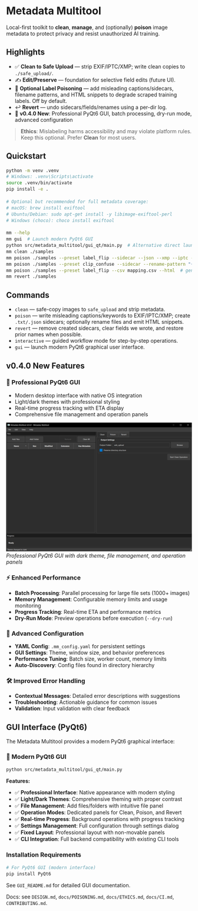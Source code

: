 # Metadata Multitool

Local-first toolkit to **clean**, **manage**, and (optionally) **poison** image metadata to protect privacy and resist unauthorized AI training.

## Highlights
- ✅ **Clean to Safe Upload** — strip EXIF/IPTC/XMP; write clean copies to `./safe_upload/`.
- ✍️ **Edit/Preserve** — foundation for selective field edits (future UI).
- 🧪 **Optional Label Poisoning** — add misleading captions/sidecars, filename patterns, and HTML snippets to degrade scraped training labels. Off by default.
- ↩️ **Revert** — undo sidecars/fields/renames using a per-dir log.
- 🚀 **v0.4.0 New**: Professional PyQt6 GUI, batch processing, dry-run mode, advanced configuration

> **Ethics**: Mislabeling harms accessibility and may violate platform rules. Keep this optional. Prefer **Clean** for most users.

## Quickstart
```bash
python -m venv .venv
# Windows: .venv\Scripts\activate
source .venv/bin/activate
pip install -e .

# Optional but recommended for full metadata coverage:
# macOS: brew install exiftool
# Ubuntu/Debian: sudo apt-get install -y libimage-exiftool-perl
# Windows (choco): choco install exiftool

mm --help
mm gui  # Launch modern PyQt6 GUI
python src/metadata_multitool/gui_qt/main.py  # Alternative direct launch
mm clean ./samples
mm poison ./samples --preset label_flip --sidecar --json --xmp --iptc --exif --true-hint "cat on couch"
mm poison ./samples --preset clip_confuse --sidecar --rename-pattern "{stem}_toaster"
mm poison ./samples --preset label_flip --csv mapping.csv --html  # generate HTML snippet files
mm revert ./samples
```

## Commands
- `clean` — safe-copy images to `safe_upload` and strip metadata.
- `poison` — write misleading captions/keywords to EXIF/IPTC/XMP; create `.txt/.json` sidecars; optionally rename files and emit HTML snippets.
- `revert` — remove created sidecars, clear fields we wrote, and restore prior names when possible.
- `interactive` — guided workflow mode for step-by-step operations.
- `gui` — launch modern PyQt6 graphical user interface.

## v0.4.0 New Features

### 🎯 Professional PyQt6 GUI
- Modern desktop interface with native OS integration
- Light/dark themes with professional styling
- Real-time progress tracking with ETA display
- Comprehensive file management and operation panels

![Metadata Multitool GUI](docs/screenshots/gui-screenshot.png)
*Professional PyQt6 GUI with dark theme, file management, and operation panels*

### ⚡ Enhanced Performance
- **Batch Processing**: Parallel processing for large file sets (1000+ images)
- **Memory Management**: Configurable memory limits and usage monitoring
- **Progress Tracking**: Real-time ETA and performance metrics
- **Dry-Run Mode**: Preview operations before execution (`--dry-run`)

### 🔧 Advanced Configuration
- **YAML Config**: `.mm_config.yaml` for persistent settings
- **GUI Settings**: Theme, window size, and behavior preferences
- **Performance Tuning**: Batch size, worker count, memory limits
- **Auto-Discovery**: Config files found in directory hierarchy

### 🛠️ Improved Error Handling
- **Contextual Messages**: Detailed error descriptions with suggestions
- **Troubleshooting**: Actionable guidance for common issues
- **Validation**: Input validation with clear feedback

## GUI Interface (PyQt6)

The Metadata Multitool provides a modern PyQt6 graphical interface:

### 🎯 Modern PyQt6 GUI
```bash
python src/metadata_multitool/gui_qt/main.py
```

**Features:**
- ✅ **Professional Interface**: Native appearance with modern styling
- ✅ **Light/Dark Themes**: Comprehensive theming with proper contrast
- ✅ **File Management**: Add files/folders with intuitive file panel
- ✅ **Operation Modes**: Dedicated panels for Clean, Poison, and Revert
- ✅ **Real-time Progress**: Background operations with progress tracking
- ✅ **Settings Management**: Full configuration through settings dialog
- ✅ **Fixed Layout**: Professional layout with non-movable panels
- ✅ **CLI Integration**: Full backend compatibility with existing CLI tools

### Installation Requirements
```bash
# For PyQt6 GUI (modern interface)
pip install PyQt6
```

See `GUI_README.md` for detailed GUI documentation.

Docs: see `DESIGN.md`, `docs/POISONING.md`, `docs/ETHICS.md`, `docs/CI.md`, `CONTRIBUTING.md`.